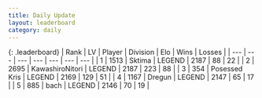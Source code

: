 ```yaml
---
title: Daily Update
layout: leaderboard
category: daily
---
```


{: .leaderboard}
| Rank | LV | Player | Division | Elo | Wins | Losses |
| --- | --- | --- | --- | --- | --- | --- |
| <span data-change="0">1</span> | 1513 | <span title="ID: 353063">Sktima</span> | LEGEND | <span data-change="0">2187</span> | <span data-change="0">88</span> | <span data-change="0">22</span> |
| <span data-change="2">2</span> | 2695 | <span title="ID: 164871">KawashiroNitori</span> | LEGEND | <span data-change="39">2187</span> | <span data-change="16">223</span> | <span data-change="2">88</span> |
| <span data-change="0">3</span> | 354 | <span title="ID: 402846">Posessed Kris</span> | LEGEND | <span data-change="6">2169</span> | <span data-change="7">129</span> | <span data-change="3">51</span> |
| <span data-change="-2">4</span> | 1167 | <span title="ID: 337810">Dregun</span> | LEGEND | <span data-change="-20">2147</span> | <span data-change="2">65</span> | <span data-change="3">17</span> |
| <span data-change="2">5</span> | 885 | <span title="ID: 281795">bach</span> | LEGEND | <span data-change="21">2146</span> | <span data-change="5">70</span> | <span data-change="1">19</span> |